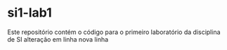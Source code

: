 ﻿# si1-lab1
Este repositório contém o código para o primeiro laboratório da disciplina de SI
alteração em linha
nova linha